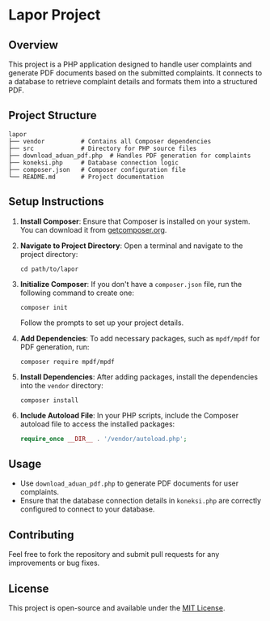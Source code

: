 # Lapor Project

## Overview
This project is a PHP application designed to handle user complaints and generate PDF documents based on the submitted complaints. It connects to a database to retrieve complaint details and formats them into a structured PDF.

## Project Structure
```
lapor
├── vendor          # Contains all Composer dependencies
├── src             # Directory for PHP source files
├── download_aduan_pdf.php  # Handles PDF generation for complaints
├── koneksi.php     # Database connection logic
├── composer.json   # Composer configuration file
└── README.md       # Project documentation
```

## Setup Instructions

1. **Install Composer**: Ensure that Composer is installed on your system. You can download it from [getcomposer.org](https://getcomposer.org/).

2. **Navigate to Project Directory**:
   Open a terminal and navigate to the project directory:
   ```
   cd path/to/lapor
   ```

3. **Initialize Composer**:
   If you don't have a `composer.json` file, run the following command to create one:
   ```
   composer init
   ```
   Follow the prompts to set up your project details.

4. **Add Dependencies**:
   To add necessary packages, such as `mpdf/mpdf` for PDF generation, run:
   ```
   composer require mpdf/mpdf
   ```

5. **Install Dependencies**:
   After adding packages, install the dependencies into the `vendor` directory:
   ```
   composer install
   ```

6. **Include Autoload File**:
   In your PHP scripts, include the Composer autoload file to access the installed packages:
   ```php
   require_once __DIR__ . '/vendor/autoload.php';
   ```

## Usage
- Use `download_aduan_pdf.php` to generate PDF documents for user complaints.
- Ensure that the database connection details in `koneksi.php` are correctly configured to connect to your database.

## Contributing
Feel free to fork the repository and submit pull requests for any improvements or bug fixes.

## License
This project is open-source and available under the [MIT License](LICENSE).